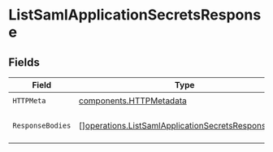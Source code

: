 # ListSamlApplicationSecretsResponse


## Fields

| Field                                                                                                                    | Type                                                                                                                     | Required                                                                                                                 | Description                                                                                                              |
| ------------------------------------------------------------------------------------------------------------------------ | ------------------------------------------------------------------------------------------------------------------------ | ------------------------------------------------------------------------------------------------------------------------ | ------------------------------------------------------------------------------------------------------------------------ |
| `HTTPMeta`                                                                                                               | [components.HTTPMetadata](../../models/components/httpmetadata.md)                                                       | :heavy_check_mark:                                                                                                       | N/A                                                                                                                      |
| `ResponseBodies`                                                                                                         | [][operations.ListSamlApplicationSecretsResponseBody](../../models/operations/listsamlapplicationsecretsresponsebody.md) | :heavy_minus_sign:                                                                                                       | A list of signing certificates.                                                                                          |